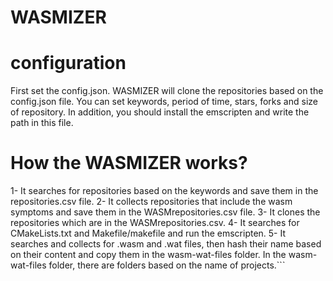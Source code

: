 # WASMIZER
# configuration
First set the config.json. WASMIZER will clone the repositories based on the config.json file. 
You can set keywords, period of time, stars, forks and size of repository.
In addition, you should install the emscripten and write the path in this file.

# How the WASMIZER works?
1- It searches for repositories based on the keywords and save them in the repositories.csv file.
2- It collects repositories that include the wasm symptoms and save them in the WASMrepositories.csv file.
3- It clones the repositories which are in the WASMrepositories.csv.
4- It searches for CMakeLists.txt and Makefile/makefile and run the emscripten.
5- It searches and collects for .wasm and .wat files, then hash their name based on their content and copy them in the wasm-wat-files folder.
	In the wasm-wat-files folder, there are folders based on the name of projects.```

